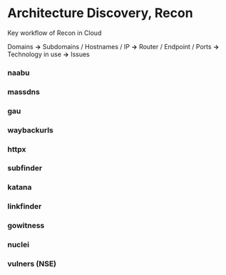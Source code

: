 # Architecture Discovery, Recon

Key workflow of Recon in Cloud

Domains **->** Subdomains / Hostnames / IP **->** Router / Endpoint / Ports **->** Technology in use **->** Issues

### naabu

### massdns

### gau

### waybackurls

### httpx

### subfinder

### katana

### linkfinder

### gowitness

### nuclei

### vulners (NSE)